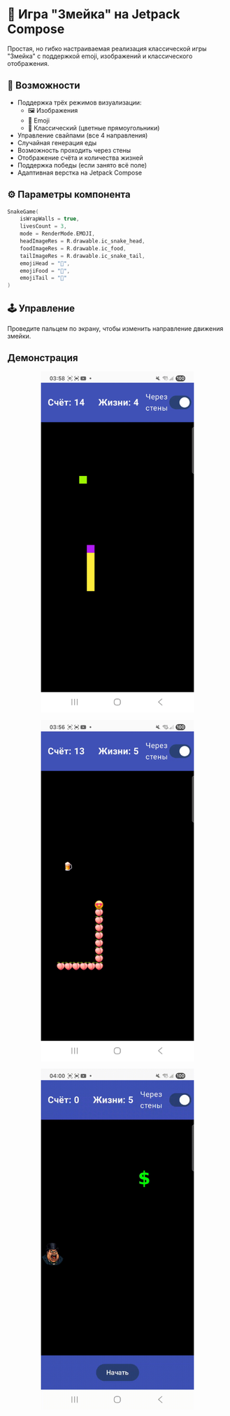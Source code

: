# 🐍 Игра "Змейка" на Jetpack Compose

Простая, но гибко настраиваемая реализация классической игры "Змейка" с поддержкой emoji,
изображений и классического отображения.

## 🚀 Возможности

- Поддержка трёх режимов визуализации:
    - 🖼️ Изображения
    - 🐍 Emoji
    - 🎨 Классический (цветные прямоугольники)
- Управление свайпами (все 4 направления)
- Случайная генерация еды
- Возможность проходить через стены
- Отображение счёта и количества жизней
- Поддержка победы (если занято всё поле)
- Адаптивная верстка на Jetpack Compose

## ⚙️ Параметры компонента

```kotlin
SnakeGame(
    isWrapWalls = true,
    livesCount = 3,
    mode = RenderMode.EMOJI,
    headImageRes = R.drawable.ic_snake_head,
    foodImageRes = R.drawable.ic_food,
    tailImageRes = R.drawable.ic_snake_tail,
    emojiHead = "🐍",
    emojiFood = "🍎",
    emojiTail = "🍑"
)
```

## 🕹 Управление

Проведите пальцем по экрану, чтобы изменить направление движения змейки.

## Демонстрация
<p align="center">
  <img src="/specification/games/img/snake_classic.webp" alt="classic mode" width="350"/>
</p>

<p align="center">
  <img src="/specification/games/img/snake_emoji.webp" alt="emoji mode" width="350"/>
</p>

<p align="center">
  <img src="/specification/games/img/snake_game.gif" alt="image mode" width="350"/>
</p>

